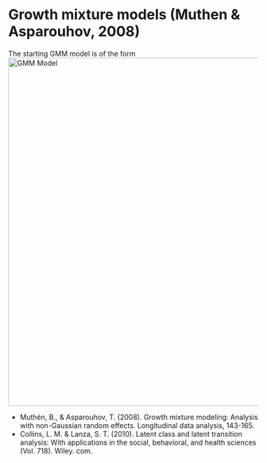 
 Growth mixture models (Muthen & Asparouhov, 2008)
========================================================


The starting GMM model is of the  form
<img link src="../../figure_rmd/GMMstartingModel.png" alt="GMM Model" style="width:700px;"/>  

* Muthén, B., & Asparouhov, T. (2008). Growth mixture modeling: Analysis with non-Gaussian random effects. Longitudinal data analysis, 143-165.
* Collins, L. M. & Lanza, S. T. (2010). Latent class and latent transition analysis: With applications in the social, behavioral, and health sciences (Vol. 718). Wiley. com.
